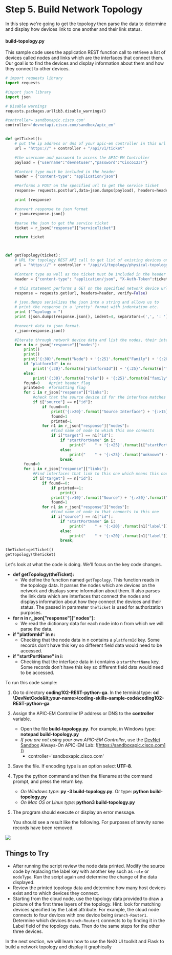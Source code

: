 # Step 5. Build Network Topology

In this step we're going to get the topology then parse the data to determine and display how devices link to one another and their link status.


#### build-topology.py
This sample code uses the application REST function call to retrieve a list of devices called nodes and links which are the interfaces that connect them. Our goal is to find the devices and display information about them and how they connect to other devices.


```python
# import requests library
import requests

#import json library
import json

# Disable warnings
requests.packages.urllib3.disable_warnings()

#controller='sandboxapic.cisco.com'
controller='devnetapi.cisco.com/sandbox/apic_em'


def getTicket():
	# put the ip address or dns of your apic-em controller in this url
	url = "https://" + controller + "/api/v1/ticket"

	#the username and password to access the APIC-EM Controller
	payload = {"username":"devnetuser","password":"Cisco123!"}

	#Content type must be included in the header
	header = {"content-type": "application/json"}

	#Performs a POST on the specified url to get the service ticket
	response= requests.post(url,data=json.dumps(payload), headers=header, verify=False)

	print (response)

	#convert response to json format
	r_json=response.json()

	#parse the json to get the service ticket
	ticket = r_json["response"]["serviceTicket"]

	return ticket



def getTopology(ticket):
	# URL for topology REST API call to get list of existing devices on the network, and build topology
	url = "https://" + controller + "/api/v1/topology/physical-topology"

	#Content type as well as the ticket must be included in the header
	header = {"content-type": "application/json", "X-Auth-Token":ticket}

	# this statement performs a GET on the specified network device url
	response = requests.get(url, headers=header, verify=False)

	# json.dumps serializes the json into a string and allows us to
	# print the response in a 'pretty' format with indentation etc.
	print ("Topology = ")
	print (json.dumps(response.json(), indent=4, separators=(',', ': ')))

	#convert data to json format.
	r_json=response.json()

	#Iterate through network device data and list the nodes, their interfaces, status and to what they connect
	for n in r_json["response"]["nodes"]:		
		print()
		print()
		print('{:30}'.format("Node") + '{:25}'.format("Family") + '{:20}'.format("Label")+ "Management IP")
		if "platformId" in n:
			print('{:30}'.format(n["platformId"]) + '{:25}'.format(n["family"]) + '{:20.14}'.format(n["label"]) + n["ip"])
		else:
			print('{:30}'.format(n["role"]) + '{:25}'.format(n["family"]) + '{:20.14}'.format(n["label"]) + n["ip"])
		found=0    #print header flag
		printed=0  #formatting flag
		for i in r_json["response"]["links"]:
			#check that the source device id for the interface matches the node id.  Means interface originated from this device.
			if i["source"] == n["id"]:
				if found==0:
					print('{:>20}'.format("Source Interface") + '{:>15}'.format("Target") +'{:>28}'.format("Target Interface") + '{:>15}'.format("Status") )
					found=1
					printed=1					
				for n1 in r_json["response"]["nodes"]:
					#find name of node to which this one connects
					if i["target"] == n1["id"]:
						if "startPortName" in i:
							print("    " + '{:<25}'.format(i["startPortName"]) + '{:<18.14}'.format(n1["label"]) + '{:<25}'.format(i["endPortName"]) + '{:<9}'.format(i["linkStatus"]) )
						else:
							print("    " + '{:<25}'.format("unknown") + '{:<18.14}'.format(n1["label"]) + '{:<25}'.format("unknown") + '{:<9}'.format(i["linkStatus"]) )
						break;
		found=0				
		for i in r_json["response"]["links"]:
			#Find interfaces that link to this one which means this node is the target.
			if i["target"] == n["id"]:
				if found==0:
					if printed==1:
						print()
					print('{:>10}'.format("Source") + '{:>30}'.format("Source Interface") + '{:>25}'.format("Target Interface") + '{:>13}'.format("Status"))
					found=1					
				for n1 in r_json["response"]["nodes"]:
					#find name of node to that connects to this one
					if i["source"] == n1["id"]:
						if "startPortName" in i:							
							print("    " + '{:<20}'.format(n1["label"]) + '{:<25}'.format(i["startPortName"]) + '{:<23}'.format(i["endPortName"]) + '{:<8}'.format(i["linkStatus"]))
						else:
							print("    " + '{:<20}'.format(n1["label"]) + '{:<25}'.format("unknown") + '{:<23}'.format("unknown") + '{:<8}'.format(i["linkStatus"]))
						break;

theTicket=getTicket()
getTopology(theTicket)
```

Let's look at what the code is doing.  We'll focus on the key code changes.
* **def getTopology(theTicket):**
    * We define the function named `getTopology`.  This function reads in the topology data.  It parses the nodes which are devices on the network and displays some information about them.  It also parses the link data which are interfaces that connect the nodes and displays information about how they connect the devices and their status. The passed in parameter `theTicket` is used for authorization purposes.
* **for n in r_json["response"]["nodes"]:**
    * We read the dictionary data for each node into n from which we will parse the data.
* **if "platformId" in n:**
    * Checking that the node data in n contains a `platformId` key.  Some records don't have this key so different field data would need to be accessed.
* **if "startPortName" in i:**
    * Checking that the interface data in i contains a `startPortName` key.  Some records don't have this key so different field data would need to be accessed.


To run this code sample:
1. Go to directory **coding102-REST-python-ga**.  In the terminal type:
    **cd \DevNetCode\&lt;your-name&gt;\coding-skills-sample-code\coding102-REST-python-ga**
2. Assign the APIC-EM Controller IP address or DNS to the **controller** variable.
    * Open the file **build-topology.py**.  For example, in Windows type: **notepad build-topology.py**
    * *If you are not using your own APIC-EM Controller*, use the [DevNet Sandbox](https://developer.cisco.com/site/devnet/sandbox/) Always-On APIC-EM Lab: ![https://sandboxapic.cisco.com]()
        * controller='sandboxapic.cisco.com'
3. Save the file. If encoding type is an option select **UTF-8**.
4. Type the python command and then the filename at the command prompt, and press the return key.
    * *On Windows type*: **py -3 build-topology.py**.  Or type: **python build-topology.py**
    * *On Mac OS or Linux type*: **python3 build-topology.py**
5. The program should execute or display an error message.

    You should see a result like the following.  For purposes of brevity some records have been removed.

![](/posts/files/coding-102-rest-python-ga/assets/images/build-topology.png)


## Things to Try
* After running the script review the node data printed. Modify the source code by replacing the label key with another key such as `role` or `nodeType`.  Run the script again and determine the change of the data displayed.
* Review the printed topology data and determine how many host devices exist and to which devices they connect.
* Starting from the cloud node, use the topology data provided to draw a picture of the first three layers of the topology. Hint: look for matching devices specified by the Label attribute.  For example, the cloud node connects to four devices with one device being `Branch-Router1`. Determine which devices `Branch-Router1` connects to by finding it in the Label field of the topology data.  Then do the same steps for the other three devices.


In the next section, we will learn how to use the NeXt UI toolkit and Flask to build a network topology and display it graphically
